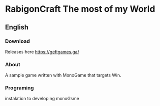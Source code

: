 # RabigonCraft The most of my World
## English
### Download
Releases here 
https://geftgames.ga/

### About
A sample game written with MonoGame that targets Win.


### Programing
instalation to developing
monoGsme
